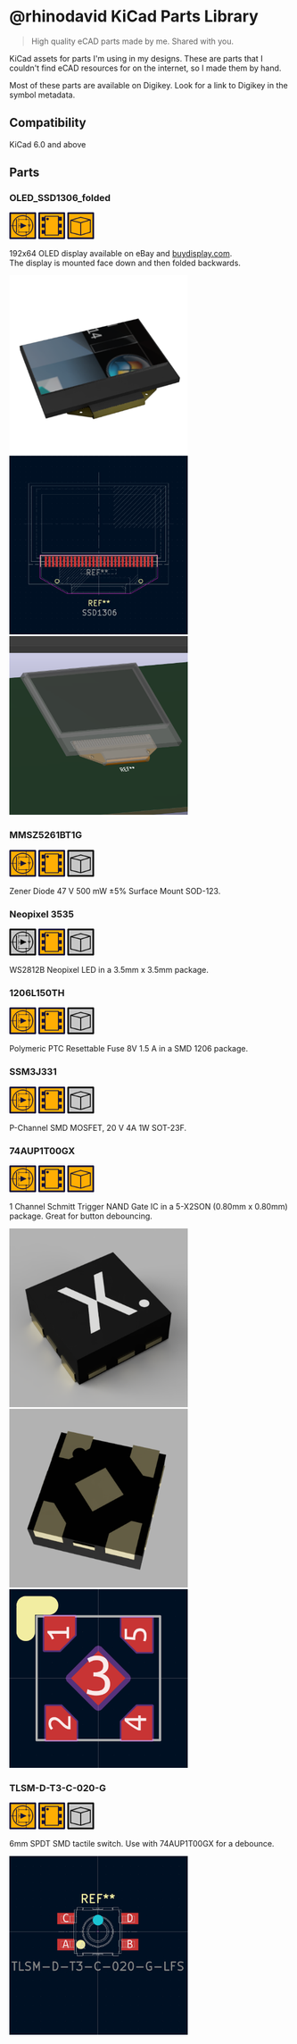 # @rhinodavid KiCad Parts Library

<!-- This an autogenerated file! DO NOT EDIT. Update README.hbs and run generate script. <-->

> High quality eCAD parts made by me. Shared with you.

KiCad assets for parts I'm
using in my designs. These are parts that I couldn't find eCAD resources for on
the internet, so I made them by hand.

Most of these parts are available on
Digikey. Look for a link to Digikey in the symbol metadata.

## Compatibility

KiCad 6.0 and above

## Parts

### OLED_SSD1306_folded

<div display="flex">
        <img alt="Symbol available" src="./docs/readme/symbol_icon_alternate.png" width="48" height="48" />
        <img alt="Footprint available" src="./docs/readme/footprint_icon_alternate.png" width="48" height="48">
        <img alt="Model available" src="./docs/readme/model_icon_alternate.png" width="48" height=48 />
</div>

<p>

192x64 OLED display available on eBay and [buydisplay.com](https://www.buydisplay.com/datasheet-128x64-oled-module-spi-0-96-inch-graphic-displays-white-on-black).<br />The display is mounted face down and then folded backwards.

</p>

<div display="flex">
    <img src="./docs/readme/img/OLED-SSD1306-128X64_folded_render.png" width="320" height=320 />
    <img src="./docs/readme/img/OLED-SSD1306-128X64_folded_footprint.png" width="320" height=320 />
    <img src="./docs/readme/img/OLED-SSD1306-128X64_folded_model.png" width="320" height=320 />
</div>

### MMSZ5261BT1G

<div display="flex">
        <img alt="Symbol available" src="./docs/readme/symbol_icon_alternate.png" width="48" height="48" />
        <img alt="Footprint available" src="./docs/readme/footprint_icon_alternate.png" width="48" height="48">
        <img alt="Model unavailable" src="./docs/readme/model_icon.png" width="48" height=48 />
</div>

<p>

Zener Diode 47 V 500 mW ±5% Surface Mount SOD-123.

</p>


### Neopixel 3535

<div display="flex">
        <img alt="Symbol unavailable" src="./docs/readme/symbol_icon.png" width="48" height="48" />
        <img alt="Footprint available" src="./docs/readme/footprint_icon_alternate.png" width="48" height="48">
        <img alt="Model unavailable" src="./docs/readme/model_icon.png" width="48" height=48 />
</div>

<p>

WS2812B Neopixel LED in a 3.5mm x 3.5mm package.

</p>


### 1206L150TH

<div display="flex">
        <img alt="Symbol available" src="./docs/readme/symbol_icon_alternate.png" width="48" height="48" />
        <img alt="Footprint available" src="./docs/readme/footprint_icon_alternate.png" width="48" height="48">
        <img alt="Model unavailable" src="./docs/readme/model_icon.png" width="48" height=48 />
</div>

<p>

Polymeric PTC Resettable Fuse 8V 1.5 A in a SMD 1206 package.

</p>


### SSM3J331

<div display="flex">
        <img alt="Symbol available" src="./docs/readme/symbol_icon_alternate.png" width="48" height="48" />
        <img alt="Footprint available" src="./docs/readme/footprint_icon_alternate.png" width="48" height="48">
        <img alt="Model unavailable" src="./docs/readme/model_icon.png" width="48" height=48 />
</div>

<p>

P-Channel SMD MOSFET, 20 V 4A 1W SOT-23F.

</p>


### 74AUP1T00GX

<div display="flex">
        <img alt="Symbol available" src="./docs/readme/symbol_icon_alternate.png" width="48" height="48" />
        <img alt="Footprint available" src="./docs/readme/footprint_icon_alternate.png" width="48" height="48">
        <img alt="Model available" src="./docs/readme/model_icon_alternate.png" width="48" height=48 />
</div>

<p>

1 Channel Schmitt Trigger NAND Gate IC in a 5-X2SON (0.80mm x 0.80mm) package. Great for button debouncing.

</p>

<div display="flex">
    <img src="./docs/readme/img/74AUP1T00GX_render_1.png" width="320" height=320 />
    <img src="./docs/readme/img/74AUP1T00GX_render_2.png" width="320" height=320 />
    <img src="./docs/readme/img/74AUP1T00GX_footprint.png" width="320" height=320 />
</div>

### TLSM-D-T3-C-020-G

<div display="flex">
        <img alt="Symbol available" src="./docs/readme/symbol_icon_alternate.png" width="48" height="48" />
        <img alt="Footprint available" src="./docs/readme/footprint_icon_alternate.png" width="48" height="48">
        <img alt="Model unavailable" src="./docs/readme/model_icon.png" width="48" height=48 />
</div>

<p>

6mm SPDT SMD tactile switch. Use with 74AUP1T00GX for a debounce.

</p>

<div display="flex">
    <img src="./docs/readme/img/TLSM-D-T3-C-020-G-LFS.png" width="320" height=320 />
</div>

